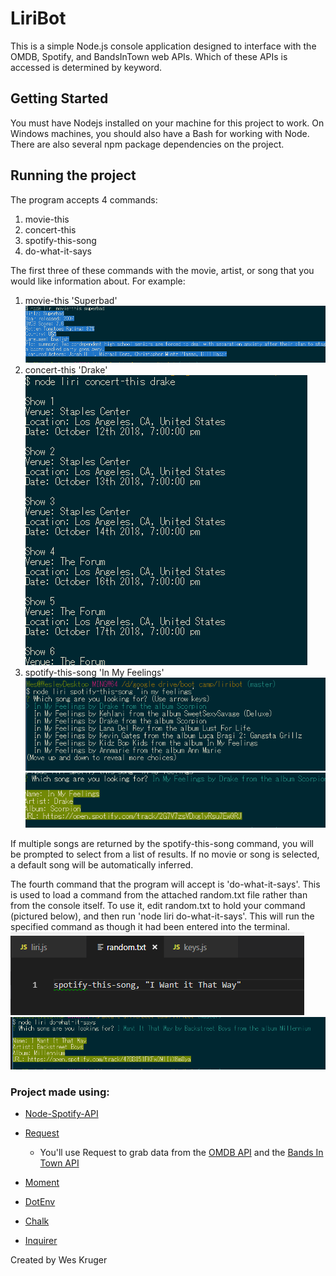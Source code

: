 # LiriBot
This is a simple Node.js console application designed to interface with the OMDB, Spotify, and BandsInTown web APIs. 
Which of these APIs is accessed is determined by keyword.

## Getting Started
You must have Nodejs installed on your machine for this project to work. On Windows machines, you should also have a Bash for working with Node.
There are also several npm package dependencies on the project.

## Running the project
The program accepts 4 commands: 
1. movie-this
2. concert-this
3. spotify-this-song
4. do-what-it-says

The first three of these commands with the movie, artist, or song that you would like information about. For example:
1. movie-this 'Superbad'\
![Image of movie-this](https://github.com/wesleykruger/liri-node-app/blob/master/assets/screenshots/movie.PNG)
2. concert-this 'Drake'\
![Image of concert-this](https://github.com/wesleykruger/liri-node-app/blob/master/assets/screenshots/concert.PNG)
3. spotify-this-song 'In My Feelings'\
![Image of spotify-this-song list](https://github.com/wesleykruger/liri-node-app/blob/master/assets/screenshots/spotify%20select.PNG)
![Image of spotify-this-song selection](https://github.com/wesleykruger/liri-node-app/blob/master/assets/screenshots/spotify%20selected.PNG)

If multiple songs are returned by the spotify-this-song command, you will be prompted to select from a list of results.
If no movie or song is selected, a default song will be automatically inferred.

The fourth command that the program will accept is 'do-what-it-says'. This is used to load a command from the attached random.txt file rather than from the console itself. To use it, edit random.txt to hold your command (pictured below), and then run 'node liri do-what-it-says'. This will run the specified command as though it had been entered into the terminal.\
![Image of random.txt](https://github.com/wesleykruger/liri-node-app/blob/master/assets/screenshots/randomTxt.PNG)
![Image of do-what-is-says](https://github.com/wesleykruger/liri-node-app/blob/master/assets/screenshots/doWhatItSays.PNG)

### Project made using:
   * [Node-Spotify-API](https://www.npmjs.com/package/node-spotify-api)

   * [Request](https://www.npmjs.com/package/request)

     * You'll use Request to grab data from the [OMDB API](http://www.omdbapi.com) and the [Bands In Town API](http://www.artists.bandsintown.com/bandsintown-api)

   * [Moment](https://www.npmjs.com/package/moment)

   * [DotEnv](https://www.npmjs.com/package/dotenv)
   
   * [Chalk](https://www.npmjs.com/package/chalk)
   
   * [Inquirer](https://www.npmjs.com/package/inquirer/v/5.0.1)
   

Created by Wes Kruger
